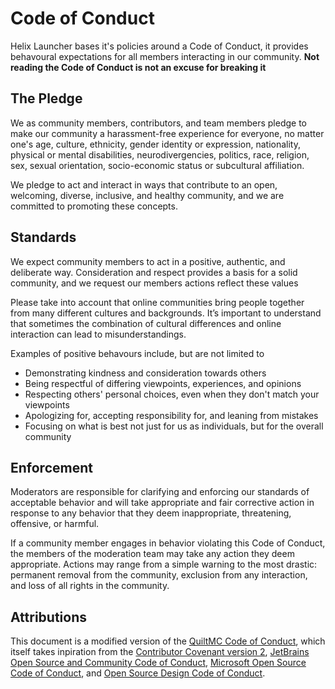# Code of Conduct

Helix Launcher bases it's policies around a Code of Conduct, it provides
behavoural expectations for all members interacting in our community. **Not
reading the Code of Conduct is not an excuse for breaking it**

## The Pledge

We as community members, contributors, and team members pledge to make our community a harassment-free experience for everyone, no matter one's age, culture, ethnicity, gender identity or expression, nationality, physical or mental disabilities, neurodivergencies, politics, race, religion, sex, sexual orientation, socio-economic status or subcultural affiliation.

We pledge to act and interact in ways that contribute to an open, welcoming, diverse, inclusive, and healthy community, and we are committed to promoting these concepts.

## Standards

We expect community members to act in a positive, authentic, and deliberate way. Consideration and respect provides a basis for a solid community, and we request our members actions reflect these values

Please take into account that online communities bring people together from many different cultures and backgrounds. It’s important to understand that sometimes the combination of cultural differences and online interaction can lead to misunderstandings.

Examples of positive behavours include, but are not limited to
- Demonstrating kindness and consideration towards others
- Being respectful of differing viewpoints, experiences, and opinions
- Respecting others' personal choices, even when they don't match your viewpoints
- Apologizing for, accepting responsibility for, and leaning from mistakes
- Focusing on what is best not just for us as individuals, but for the overall community

## Enforcement 

Moderators are responsible for clarifying and enforcing our standards of acceptable behavior and will take appropriate and fair corrective action in response to any behavior that they deem inappropriate, threatening, offensive, or harmful.

If a community member engages in behavior violating this Code of Conduct, the members of the moderation team may take any action they deem appropriate. Actions may range from a simple warning to the most drastic: permanent removal from the community, exclusion from any interaction, and loss of all rights in the community.

## Attributions

This document is a modified version of the [QuiltMC Code of Conduct](https://quiltmc.org/en/community/code-of-conduct/), which itself takes inpiration from the [Contributor Covenant version 2](https://www.contributor-covenant.org/version/2/0/code_of_conduct.html), [JetBrains Open Source and Community Code of Conduct](https://confluence.jetbrains.com/display/ALL/JetBrains+Open+Source+and+Community+Code+of+Conduct), [Microsoft Open Source Code of Conduct](https://microsoft.github.io/codeofconduct), and [Open Source Design Code of Conduct](https://opensourcedesign.net/code-of-conduct).